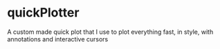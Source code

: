 # quickPlotter
A custom made quick plot that I use to plot everything fast, in style, with annotations and interactive cursors 
